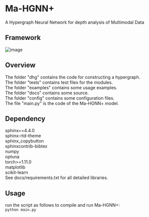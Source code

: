 # Ma-HGNN+

A Hypergraph Neural Network for depth analysis of Multimodal Data

## Framework
![image](https://github.com/HaoWuLab-Bioinformatics/Ma-HGNN-/blob/main/model.jpg)

## Overview
The folder "dhg" contains the code for constructing a hypergraph.  
The folder "tests" contains test files for the modules.  
The folder "examples" contains some usage examples.  
The folder "docs" contains some source.  
The folder "config" contains some configuration files.  
The file "main.py" is the code of the Ma-HGNN+ model.  

## Dependency
sphinx==4.4.0  
sphinx-rtd-theme  
sphinx_copybutton  
sphinxcontrib-bibtex  
numpy  
optuna  
torch>=1.11.0  
matplotlib  
scikit-learn  
See docs/requirements.txt for all detailed libraries.  

## Usage
run the script as follows to compile and run Ma-HGNN+:  
`python main.py`  
